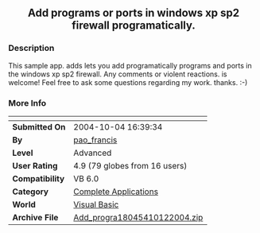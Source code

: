 ﻿<div align="center">

## Add programs or ports in windows xp sp2 firewall programatically\.


</div>

### Description

This sample app. adds lets you add programatically programs and ports in the windows xp sp2 firewall. Any comments or violent reactions. is welcome! Feel free to ask some questions regarding my work. thanks. :-)
 
### More Info
 


<span>             |<span>
---                |---
**Submitted On**   |2004-10-04 16:39:34
**By**             |[pao\_francis](https://github.com/Planet-Source-Code/PSCIndex/blob/master/ByAuthor/pao-francis.md)
**Level**          |Advanced
**User Rating**    |4.9 (79 globes from 16 users)
**Compatibility**  |VB 6\.0
**Category**       |[Complete Applications](https://github.com/Planet-Source-Code/PSCIndex/blob/master/ByCategory/complete-applications__1-27.md)
**World**          |[Visual Basic](https://github.com/Planet-Source-Code/PSCIndex/blob/master/ByWorld/visual-basic.md)
**Archive File**   |[Add\_progra18045410122004\.zip](https://github.com/Planet-Source-Code/pao-francis-add-programs-or-ports-in-windows-xp-sp2-firewall-programatically__1-56515/archive/master.zip)








